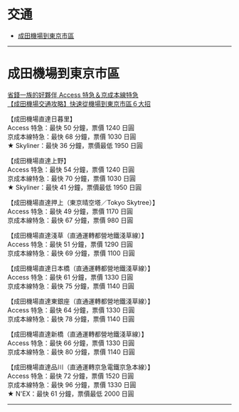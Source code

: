# 交通
- [成田機場到東京市區](#成田機場到東京市區)

----
# 成田機場到東京市區
[省錢一族的好夥伴 Access 特急＆京成本線特急](http://lazyjapan.com/regions/tokyo/transport/airport/narita/access.html#keisei)  
[【成田機場交通攻略】快速從機場到東京市區６大招](https://www.funtime.com.tw/blog/funtime/%E6%95%99%E4%BD%A0%E5%BF%AB%E9%80%9F%E5%BE%9E%E6%88%90%E7%94%B0%E6%A9%9F%E5%A0%B4%E5%88%B0%E6%9D%B1%E4%BA%AC%E5%B8%82%E5%8D%80)  

【成田機場直達日暮里】  
Access 特急：最快 50 分鐘，票價 1240 日圓  
京成本線特急：最快 68 分鐘，票價 1030 日圓  
★ Skyliner：最快 36 分鐘，票價最低 1950 日圓  

【成田機場直達上野】  
Access 特急：最快 54 分鐘，票價 1240 日圓  
京成本線特急：最快 70 分鐘，票價 1030 日圓  
★ Skyliner：最快 41 分鐘，票價最低 1950 日圓  

【成田機場直達押上（東京晴空塔／Tokyo Skytree）】  
Access 特急：最快 49 分鐘，票價 1170 日圓  
京成本線特急：最快 67 分鐘，票價 980 日圓  

【成田機場直達淺草（直通運轉都營地鐵淺草線）】  
Access 特急：最快 51 分鐘，票價 1290 日圓  
京成本線特急：最快 69 分鐘，票價 1100 日圓  

【成田機場直達日本橋（直通運轉都營地鐵淺草線）】  
Access 特急：最快 61 分鐘，票價 1330 日圓  
京成本線特急：最快 75 分鐘，票價 1140 日圓  

【成田機場直達東銀座（直通運轉都營地鐵淺草線）】  
Access 特急：最快 64 分鐘，票價 1330 日圓  
京成本線特急：最快 78 分鐘，票價 1140 日圓  

【成田機場直達新橋（直通運轉都營地鐵淺草線）】  
Access 特急：最快 66 分鐘，票價 1330 日圓  
京成本線特急：最快 80 分鐘，票價 1140 日圓  

【成田機場直達品川（直通運轉京急電鐵京急本線）】  
Access 特急：最快 72 分鐘，票價 1520 日圓  
京成本線特急：最快 96 分鐘，票價 1330 日圓  
★ N'EX：最快 61 分鐘，票價最低 2000 日圓  

----
